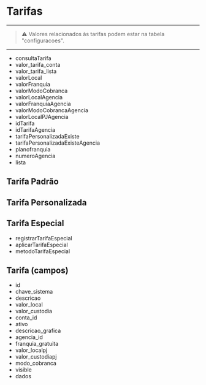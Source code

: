 # Tarifas

---

> ⚠️ Valores relacionados às tarifas podem estar na tabela "configuracoes".

---


- consultaTarifa
- valor_tarifa_conta
- valor_tarifa_lista
- valorLocal
- valorFranquia
- valorModoCobranca
- valorLocalAgencia
- valorFranquiaAgencia
- valorModoCobrancaAgencia
- valorLocalPJAgencia
- idTarifa
- idTarifaAgencia
- tarifaPersonalizadaExiste
- tarifaPersonalizadaExisteAgencia
- planofranquia
- numeroAgencia
- lista

## Tarifa Padrão

## Tarifa Personalizada

## Tarifa Especial
- registrarTarifaEspecial
- aplicarTarifaEspecial
- metodoTarifaEspecial

## Tarifa (campos)
- id
- chave_sistema
- descricao
- valor_local
- valor_custodia
- conta_id
- ativo
- descricao_grafica
- agencia_id
- franquia_gratuita
- valor_localpj
- valor_custodiapj
- modo_cobranca
- visible
- dados
